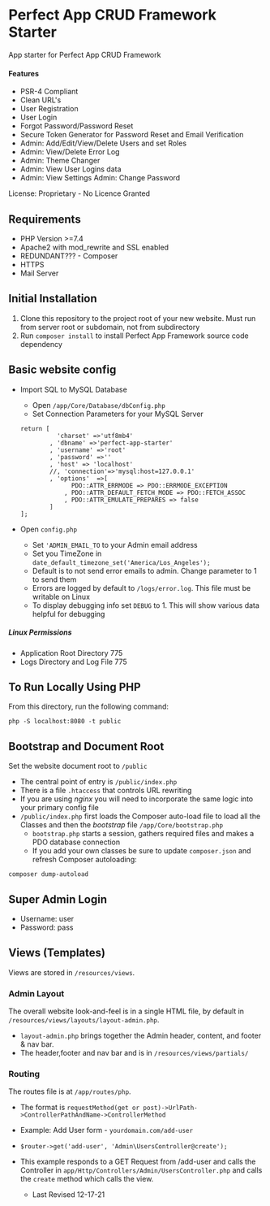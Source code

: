 # Perfect App CRUD Framework Starter
App starter for Perfect App CRUD Framework

#### Features

* PSR-4 Compliant
* Clean URL's
* User Registration
* User Login
* Forgot Password/Password Reset
* Secure Token Generator for Password Reset and Email Verification
* Admin: Add/Edit/View/Delete Users and set Roles
* Admin: View/Delete Error Log
* Admin: Theme Changer
* Admin: View User Logins data
* Admin: View Settings
Admin: Change Password

License: Proprietary - No Licence Granted

## Requirements

* PHP Version >=7.4
* Apache2 with mod_rewrite and SSL enabled
* REDUNDANT??? - Composer 
* HTTPS
* Mail Server


## Initial Installation
1. Clone this repository to the project root of your new website. Must run from server root or subdomain, not from subdirectory
2. Run `composer install` to install Perfect App Framework source code dependency

## Basic website config
* Import SQL to MySQL Database
  * Open `/app/Core/Database/dbConfig.php`
  * Set Connection Parameters for your MySQL Server
  
  ```
  return [
            'charset' =>'utf8mb4'
          , 'dbname' =>'perfect-app-starter'
          , 'username' =>'root'
          , 'password' =>''
          , 'host' => 'localhost'
          //, 'connection'=>'mysql:host=127.0.0.1'
          , 'options'  =>[
                PDO::ATTR_ERRMODE => PDO::ERRMODE_EXCEPTION
              , PDO::ATTR_DEFAULT_FETCH_MODE => PDO::FETCH_ASSOC
              , PDO::ATTR_EMULATE_PREPARES => false
          ]
  ];
  ```

* Open `config.php`
  * Set `'ADMIN_EMAIL_TO` to your Admin email address
  * Set you TimeZone in `date_default_timezone_set('America/Los_Angeles');`
  * Default is to not send error emails to admin. Change parameter to 1 to send them
  * Errors are logged by default to `/logs/error.log`. This file must be writable on Linux
  * To display debugging info set `DEBUG` to 1. This will show various data helpful for debugging


 ##### Linux Permissions
 * Application Root Directory 775
 * Logs Directory and Log File 775

## To Run Locally Using PHP
From this directory, run the following command:
```
php -S localhost:8080 -t public
```

## Bootstrap and Document Root
Set the website document root to `/public`
* The central point of entry is `/public/index.php`
* There is a file `.htaccess` that controls URL rewriting
* If you are using *nginx* you will need to incorporate the same logic into your primary config file
* `/public/index.php` first loads the Composer auto-load file to load all the Classes and then the *bootstrap* file `/app/Core/bootstrap.php`
  * `bootstrap.php` starts a session, gathers required files and makes a PDO database connection
  * If you add your own classes be sure to update `composer.json` and refresh Composer autoloading:
```
composer dump-autoload
```


## Super Admin Login
* Username: user
* Password: pass

## Views (Templates)
Views are stored in `/resources/views`.

### Admin Layout
The overall website look-and-feel is in a single HTML file, by default in `/resources/views/layouts/layout-admin.php`.
* `layout-admin.php` brings together the Admin header, content, and footer & nav bar.
* The header,footer and nav bar and is in `/resources/views/partials/`

### Routing
The routes file is at `/app/routes/php`. 
* The format is `requestMethod(get or post)->UrlPath->ControllerPathAndName->ControllerMethod`
* Example: Add User form -  `yourdomain.com/add-user` 
* `$router->get('add-user', 'Admin\UsersController@create');`
* This example responds to a GET Request from /add-user and calls the Controller in `app/Http/Controllers/Admin/UsersController.php` and calls the `create` method which calls the view.

  * Last Revised 12-17-21